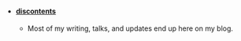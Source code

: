 

* #### [discontents](http://discontents.com.au)
    * Most of my writing, talks, and updates end up here on my blog. 
